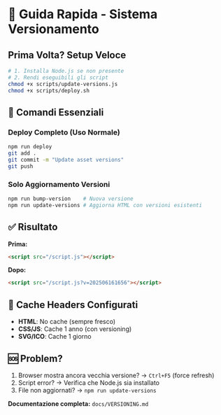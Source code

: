 # 🚀 Guida Rapida - Sistema Versionamento

## Prima Volta? Setup Veloce

```bash
# 1. Installa Node.js se non presente
# 2. Rendi eseguibili gli script
chmod +x scripts/update-versions.js
chmod +x scripts/deploy.sh
```

## 📱 Comandi Essenziali

### Deploy Completo (Uso Normale)
```bash
npm run deploy
git add .
git commit -m "Update asset versions"
git push
```

### Solo Aggiornamento Versioni
```bash
npm run bump-version    # Nuova versione
npm run update-versions # Aggiorna HTML con versioni esistenti
```

## ✅ Risultato

**Prima:**
```html
<script src="/script.js"></script>
```

**Dopo:**
```html
<script src="/script.js?v=202506161656"></script>
```

## 🔧 Cache Headers Configurati

- **HTML**: No cache (sempre fresco)
- **CSS/JS**: Cache 1 anno (con versioning)
- **SVG/ICO**: Cache 1 giorno

## 🆘 Problem? 

1. Browser mostra ancora vecchia versione? → `Ctrl+F5` (force refresh)
2. Script error? → Verifica che Node.js sia installato
3. File non aggiornati? → `npm run update-versions`

**Documentazione completa:** `docs/VERSIONING.md` 